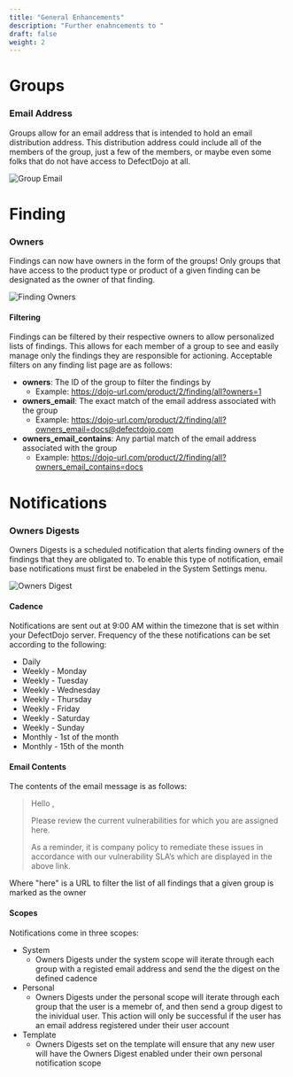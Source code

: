 ```yaml
---
title: "General Enhancements"
description: "Further enahncements to "
draft: false
weight: 2
---
```


# Groups

### Email Address

Groups allow for an email address that is intended to hold an email distribution address. This distribution address
could include all of the members of the group, just a few of the members, or maybe even some folks that do not have
access to DefectDojo at all.

![Group Email](../../../images/general_enhancements/group_email.png)

# Finding

### Owners

Findings can now have owners in the form of the groups! Only groups that have access to the product type or product
of a given finding can be designated as the owner of that finding. 

![Finding Owners](../../../images/general_enhancements/finding_owners.png)

#### Filtering

Findings can be filtered by their respective owners to allow personalized lists of findings. This allows for each
member of a group to see and easily manage only the findings they are responsible for actioning. Acceptable filters
on any finding list page are as follows:

- **owners**: The ID of the group to filter the findings by
  - Example: https://dojo-url.com/product/2/finding/all?owners=1
- **owners_email**: The exact match of the email address associated with the group
  - Example: https://dojo-url.com/product/2/finding/all?owners_email=docs@defectdojo.com
- **owners_email_contains**: Any partial match of the email address associated with the group
  - Example: https://dojo-url.com/product/2/finding/all?owners_email_contains=docs

# Notifications

### Owners Digests

Owners Digests is a scheduled notification that alerts finding owners of the findings that they are obligated to. 
To enable this type of notification, email base notifications must first be enabeled in the System Settings menu.

![Owners Digest](../../../images/general_enhancements/notifications_owners_digest.png)

#### Cadence

Notifications are sent out at 9:00 AM within the timezone that is set within your DefectDojo server. Frequency
of the these notifications can be set according to the following:
- Daily
- Weekly - Monday
- Weekly - Tuesday
- Weekly - Wednesday
- Weekly - Thursday
- Weekly - Friday
- Weekly - Saturday
- Weekly - Sunday
- Monthly - 1st of the month
- Monthly - 15th of the month

#### Email Contents

The contents of the email message is as follows:

> Hello <User Group Name>,
> 
> Please review the current vulnerabilities for which you are assigned here.
> 
> As a reminder, it is company policy to remediate these issues in accordance with our vulnerability SLA’s which are displayed in the above link.

Where "here" is a URL to filter the list of all findings that a given group is marked as the owner

#### Scopes

Notifications come in three scopes:

- System
  - Owners Digests under the system scope will iterate through each group with a registed email address and send the
    the digest on the defined cadence
- Personal
  - Owners Digests under the personal scope will iterate through each group that the user is a memebr of, and then
    send a group digest to the inividual user. This action will only be successful if the user has an email address
    registered under their user account
- Template
  - Owners Digests set on the template will ensure that any new user will have the Owners Digest enabled under their
    own personal notification scope
